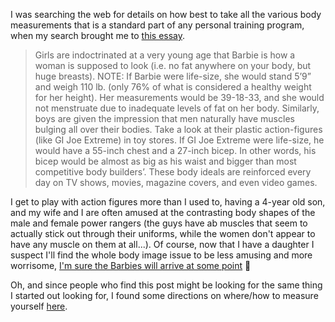 I was searching the web for details on how best to take all the various body measurements that is a standard part of any personal training program, when my search brought me to [this essay](http://www.snac.ucla.edu/pages/Body_Image/Body_Image.htm).

> Girls are indoctrinated at a very young age that Barbie is how a woman is supposed to look (i.e. no fat anywhere on your body, but huge breasts). NOTE: If Barbie were life-size, she would stand 5’9” and weigh 110 lb. (only 76% of what is considered a healthy weight for her height). Her measurements would be 39-18-33, and she would not menstruate due to inadequate levels of fat on her body. Similarly, boys are given the impression that men naturally have muscles bulging all over their bodies. Take a look at their plastic action-figures (like GI Joe Extreme) in toy stores. If GI Joe Extreme were life-size, he would have a 55-inch chest and a 27-inch bicep. In other words, his bicep would be almost as big as his waist and bigger than most competitive body builders’. These body ideals are reinforced every day on TV shows, movies, magazine covers, and even video games.

I get to play with action figures more than I used to, having a 4-year old son, and my wife and I are often amused at the contrasting body shapes of the male and female power rangers (the guys have ab muscles that seem to actually stick out through their uniforms, while the women don't appear to have any muscle on them at all...). Of course, now that I have a daughter I suspect I'll find the whole body image issue to be less amusing and more worrisome, [I'm sure the Barbies will arrive at some point](http://www.babyblues.com/Testing/index.php?formname=getstrip&GoToDay=09/20/98) 🙂



Oh, and since people who find this post might be looking for the same thing I started out looking for, I found some directions on where/how to measure yourself [here](http://www.insitefitness.com.au/lessons/fitness%20testing/Anthropometry/Girth%20Measurements.html).